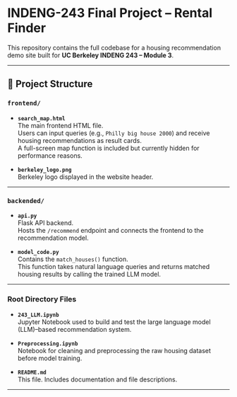 # INDENG-243 Final Project – Rental Finder

This repository contains the full codebase for a housing recommendation demo site built for **UC Berkeley INDENG 243 – Module 3**.

---

## 📁 Project Structure

### `frontend/`
- **`search_map.html`**  
  The main frontend HTML file.  
  Users can input queries (e.g., `Philly big house 2000`) and receive housing recommendations as result cards.  
  A full-screen map function is included but currently hidden for performance reasons.

- **`berkeley_logo.png`**  
  Berkeley logo displayed in the website header.

---

### `backended/`
- **`api.py`**  
  Flask API backend.  
  Hosts the `/recommend` endpoint and connects the frontend to the recommendation model.

- **`model_code.py`**  
  Contains the `match_houses()` function.  
  This function takes natural language queries and returns matched housing results by calling the trained LLM model.

---

### Root Directory Files
- **`243_LLM.ipynb`**  
  Jupyter Notebook used to build and test the large language model (LLM)–based recommendation system.

- **`Preprocessing.ipynb`**  
  Notebook for cleaning and preprocessing the raw housing dataset before model training.

- **`README.md`**  
  This file. Includes documentation and file descriptions.

---
